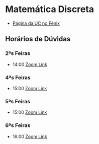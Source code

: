 # Matemática Discreta

- [Página da UC no Fénix](https://fenix.tecnico.ulisboa.pt/disciplinas/MD564511132646/2020-2021/2-semestre)

## Horários de Dúvidas

### 2ªs Feiras

- 14:00 [Zoom Link](https://videoconf-colibri.zoom.us/j/82306582310?pwd=Rm5uMUlSbUFTQXh0c256UHJLMXhIdz09)

### 4ªs Feiras

- 15:00 [Zoom Link](https://videoconf-colibri.zoom.us/j/81836698782?pwd=RzM4ZTQ3cEpaSXplNHBNYWc2ZDFYZz09)

### 5ªs Feiras

- 15:00 [Zoom Link](https://videoconf-colibri.zoom.us/j/89874769707?pwd=TzBTdjlSVzhVSHkxTytkT2EwREhKdz09)

### 6ªs Feiras

- 16:00 [Zoom Link](https://videoconf-colibri.zoom.us/j/89394927124?pwd=L3hBRXR4amM3RG9kcmo1MWhiYkhhZz09)
